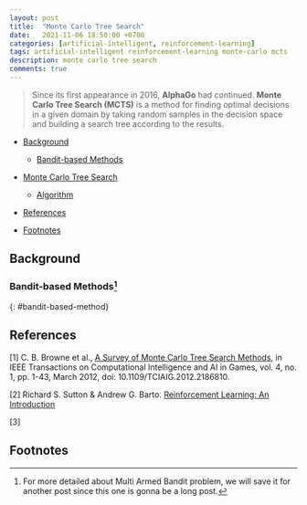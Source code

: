 ```yaml
---
layout: post
title:  "Monte Carlo Tree Search"
date:   2021-11-06 18:50:00 +0700
categories: [artificial-intelligent, reinforcement-learning]
tags: artificial-intelligent reinforcement-learning monte-carlo mcts
description: monte carlo tree search
comments: true
---
```

> Since its first appearance in 2016, **AlphaGo** had continued. **Monte Carlo Tree Search (MCTS)** is a method for finding optimal decisions in a given domain by taking random samples in the decision space and building a search tree according to the results.

<!-- excerpt-end -->
- [Background](#background)
	- [Bandit-based Methods](#bandit-based-method)
- [Monte Carlo Tree Search](#mcts)
	- [Algorithm](#algorithm)


- [References](#references)
- [Footnotes](#footnotes)

## Background

### Bandit-based Methods[^1]
{: #bandit-based-method}


## References
[1] C. B. Browne et al., [A Survey of Monte Carlo Tree Search Methods](https://ieeexplore.ieee.org/document/6145622), in IEEE Transactions on Computational Intelligence and AI in Games, vol. 4, no. 1, pp. 1-43, March 2012, doi: 10.1109/TCIAIG.2012.2186810.  

[2] Richard S. Sutton & Andrew G. Barto. [Reinforcement Learning: An Introduction](https://mitpress.mit.edu/books/reinforcement-learning-second-edition)  

[3] 

## Footnotes
[^1]: For more detailed about Multi Armed Bandit problem, we will save it for another post since this one is gonna be a long post. 


